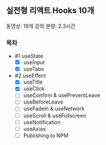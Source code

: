 ## 실전형 리액트 Hooks 10개

동영상: 19개
강의 분량: 2.3시간

### 목차

- #1 useState
  - [x] useInput
  - [x] useTabs
- #2 useEffect
  - [x] useTitle
  - [x] useClick
  - [ ] useConfirm & usePreventLeave
  - [ ] useBeforeLeave
  - [ ] useFadeln & useNetwork
  - [ ] useScroll & useFullscreen
  - [ ] useNotification
  - [ ] useAxios
  - [ ] Publishing to NPM

